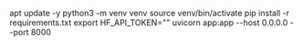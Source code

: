 apt update -y
python3 -m venv venv
source venv/bin/activate
pip install -r requirements.txt
export HF_API_TOKEN=""
uvicorn app:app --host 0.0.0.0 --port 8000
